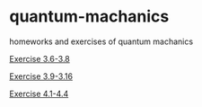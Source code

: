# quantum-machanics
homeworks and exercises of quantum machanics

[Exercise 3.6-3.8](https://www.zybuluo.com/RobertYulius/note/563385)

[Exercise 3.9-3.16](https://www.zybuluo.com/RobertYulius/note/571164)

[Exercise 4.1-4.4](https://www.zybuluo.com/RobertYulius/note/616986)
